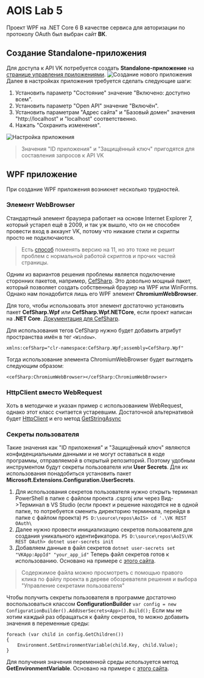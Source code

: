 ﻿# AOIS Lab 5
Проект WPF на .NET Core 6
В качестве сервиса для авторизации по протоколу OAuth был выбран сайт **ВК**.
## Создание Standalone-приложения
Для доступа к API VK потребуется создать **Standalone-приложение** на [странице управления приложениями](https://vk.com/apps?act=manage).
![Создание нового приложения](https://github.com/elecshen/AoIS/blob/Lb5/imgs/createapp.png)
Далее в настройках приложения требуется сделать следующие шаги:

 1. Установить параметр "Состояние" значение "Включено: доступно всем".
 2. Установить параметр "Open API" значение "Включён".
 3. Установить параметрам "Адрес сайта" и "Базовый домен"  значения "http://localhost" и "localhost" соответственно.
 4. Нажать "Сохранить изменения".

![Настройка приложения](https://github.com/elecshen/AoIS/blob/Lb5/imgs/configureapp.png)

> Значения "ID приложения" и "Защищённый ключ" пригодятся для составления запросов к API VK

## WPF приложение
При создание WPF приложения возникнет несколько трудностей.
### Элемент WebBrowser
Стандартный элемент браузера работает на основе Internet Explorer 7, который устарел ещё в 2009, и так уж вышло, что он не способен провести вход в аккаунт VK, потому что никакие стили и скрипты просто не подключаются.
> Есть [способ](https://vc.ru/dev/168213-c-webbrowser-chast1-emulyaciya-raznyh-versiy-ie) поменять версию на 11, но это тоже не решит проблем с нормальной работой скриптов и прочих частей страницы.

Одним из вариантов решения проблемы является подключение сторонних пакетов, например, [CefSharp](https://github.com/cefsharp/CefSharp). Это довольно мощный пакет, который позволяет создать собственный браузер на WPF или WinForms. Однако нам понадобится лишь его WPF элемент **ChromiumWebBrowser**.

Для того, чтобы использовать этот элемент достаточно установить пакет **CefSharp.Wpf** или **CefSharp.Wpf.NETCore**, если проект написан на **.NET Core**. [Документация для CefSharp](https://cefsharp.github.io/api/51.0.0/html/G_CefSharp_Wpf.htm).

Для использования тегов CefSharp нужно будет добавить атрибут пространства имён в тег `<Window>`.

    xmlns:cefSharp="clr-namespace:CefSharp.Wpf;assembly=CefSharp.Wpf"

Тогда использование элемента ChromiumWebBrowser будет выглядеть следующим образом: 	

    <cefSharp:ChromiumWebBrowser></cefSharp:ChromiumWebBrowser>
### HttpClient вместо WebRequest
Хоть в методичке и указан пример с использованием WebRequest, однако этот класс считается устаревшим.
Достаточной альтернативой будет [HttpClient](https://metanit.com/sharp/net/2.1.php) и его метод [GetStringAsync](https://metanit.com/sharp/net/2.2.php)
### Секреты пользователя
Такие значения как "ID приложения" и "Защищённый ключ" являются конфиденциальными данными и не могут оставаться в коде программы, отправляемой в открытый репозиторий. Поэтому удобным инструментом будут секреты пользователя или **User Secrets**.
Для их использования понадобиться установить пакет **Microsoft.Extensions.Configuration.UserSecrets**.

 1. Для использования секретов пользователя нужно открыть терминал PowerShell в папке с файлом проекта .csproj или через Вид->Терминал в VS Studio (если проект и решение находятся не в одной папке, то потребуется сменить директорию терминала, перейдя в папке с файлом проекта)
`PS D:\source\repos\AoIS> cd '.\VK REST OAuth\`
 2.  Далее нужно провести инициализацию секретов пользователя для создания уникального идентификатора. 
`PS D:\source\repos\AoIS\VK REST OAuth> dotnet user-secrets init`
 3.  Добавляем данные в файл секретов 
 `dotnet user-secrets set "VKApp:AppId" "your_app_id"`
Теперь файл секретов готов к использованию.
Основано на примере с [этого сайта](https://stackoverflow.com/questions/42268265/how-to-get-manage-user-secrets-in-a-net-core-console-application).

> Содержимое файла можно просмотреть с помощью правого клика по файлу проекта в дереве обозревателя решения и выбора "Управление секретами пользователя"

Чтобы получить секреты пользователя в программе достаточно воспользоваться классом **ConfigurationBuilder** 
`var config = new ConfigurationBuilder().AddUserSecrets<App>().Build();`
Если мы не хотим каждый раз обращаться к файлу секретов, то можно добавить значения в переменные среды:

    foreach (var child in config.GetChildren())
    {
	    Environment.SetEnvironmentVariable(child.Key, child.Value);
    }
Для получения значения переменной среды используется метод **GetEnvironmentVariable**.
Основано на примере с [этого сайта](https://swharden.com/blog/2021-10-09-console-secrets/).
